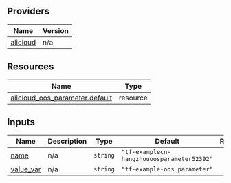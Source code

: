 <!-- BEGIN_TF_DOCS -->
## Providers

| Name | Version |
|------|---------|
| <a name="provider_alicloud"></a> [alicloud](#provider\_alicloud) | n/a |

## Resources

| Name | Type |
|------|------|
| [alicloud_oos_parameter.default](https://registry.terraform.io/providers/hashicorp/alicloud/latest/docs/resources/oos_parameter) | resource |

## Inputs

| Name | Description | Type | Default | Required |
|------|-------------|------|---------|:--------:|
| <a name="input_name"></a> [name](#input\_name) | n/a | `string` | `"tf-examplecn-hangzhouoosparameter52392"` | no |
| <a name="input_value_var"></a> [value\_var](#input\_value\_var) | n/a | `string` | `"tf-example-oos_parameter"` | no |
<!-- END_TF_DOCS -->    
